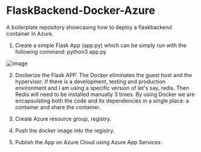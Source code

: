 # FlaskBackend-Docker-Azure
A boilerplate repository showcasing how to deploy a flaskbackend container in Azure.


1. Create a simple Flask App (app.py) which can be simply run with the following command: python3 app.py

![image](https://user-images.githubusercontent.com/14300941/212502179-3a42069b-b1a8-4f64-9ba8-58187347dc67.png)



2. Dockerize the Flask APP.
The Docker eliminates the guest host and the hypervisor.
If there is a development, testing and production environment and I am using a specific version of let's say, redis. Then Redis will need to be installed manually 3 times. By using Docker we are encapsulating both the code and its dependencies in a single place: a container and share the container.


3. Create Azure resource group, registry.
4. Push the docker image into the registry.
5. Publish the App on Azure Cloud using Azure App Services.
